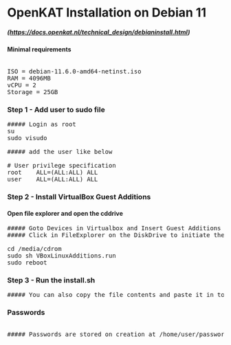 # OpenKAT Installation on Debian 11 
##### (https://docs.openkat.nl/technical_design/debianinstall.html)
#### Minimal requirements
<pre> 
ISO = debian-11.6.0-amd64-netinst.iso
RAM = 4096MB
vCPU = 2
Storage = 25GB
</pre>

### Step 1 - Add user to sudo file
<pre>
##### Login as root
su 
sudo visudo

##### add the user like below

# User privilege specification
root    ALL=(ALL:ALL) ALL
user    ALL=(ALL:ALL) ALL
</pre>

### Step 2 - Install VirtualBox Guest Additions
#### Open file explorer and open the cddrive
<pre>
##### Goto Devices in Virtualbox and Insert Guest Additions
##### Click in FileExplorer on the DiskDrive to initiate the disk and run following commands

cd /media/cdrom
sudo sh VBoxLinuxAdditions.run
sudo reboot
</pre>

### Step 3 - Run the install.sh 
<pre>
##### You can also copy the file contents and paste it in to the terminal
</pre>

### Passwords
<pre> 
##### Passwords are stored on creation at /home/user/passwords.txt
</pre>